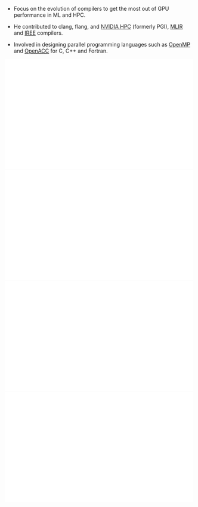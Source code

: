 - Focus on the evolution of compilers to get the most out of GPU performance in ML and HPC.

- He contributed to clang, flang, and [NVIDIA HPC](https://developer.nvidia.com/hpc-compilers) (formerly PGI), [MLIR](https://github.com/llvm/llvm-project) and [IREE](https://github.com/iree-org/iree)  compilers.

- Involved in designing parallel programming languages such as [OpenMP](https://www.openmp.org) and [OpenACC](https://www.openacc.org/) for C, C++ and Fortran.

![](https://raw.githubusercontent.com/grypp/github-stats/master/generated/overview.svg#gh-dark-mode-only)
![](https://raw.githubusercontent.com/grypp/github-stats/master/generated/overview.svg#gh-light-mode-only)
![](https://raw.githubusercontent.com/grypp/github-stats/master/generated/languages.svg#gh-dark-mode-only)
![](https://raw.githubusercontent.com/grypp/github-stats/master/generated/languages.svg#gh-light-mode-only)
